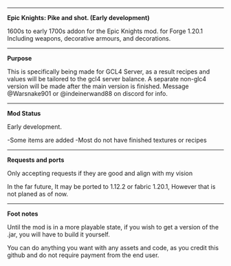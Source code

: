 ---------------------------------------------------------

 **Epic Knights: Pike and shot. (Early development)**

1600s to early 1700s addon for the Epic Knights mod. for Forge 1.20.1 
Including weapons, decorative armours, and decorations.

--------------------------------------------------------------------------------------

 **Purpose**   

This is specifically being made for GCL4 Server, as a result recipes and values will be tailored to the gcl4 server balance.
A separate non-glc4 version will be made after the main version is finished. Message @Warsnake901 or @indeinerwand88 on discord for info.

----------------------------------------------------------------------------

 **Mod Status**

Early development.

-Some items are added
-Most do not have finished textures or recipes

----------------------------------------------------------------------------

**Requests and ports** 

Only accepting requests if they are good and align with my vision

In the far future, It may be ported to 1.12.2 or fabric 1.20.1, However that is not planed as of now.

----------------------------------------------------------------------------

**Foot notes**

Until the mod is in a more playable state, if you wish to get a version of the .jar, you will have to build it yourself.

You can do anything you want with any assets and code, as you credit this github and do not require payment from the end user.
